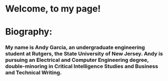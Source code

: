 # Welcome, to my page!

# Biography:
### My name is Andy Garcia, an undergraduate engineering student at Rutgers, the State University of New Jersey. Andy is pursuing an Electrical and Computer Engineering degree, double-minoring in Critical Intelligence Studies and Business and Technical Writing. 
